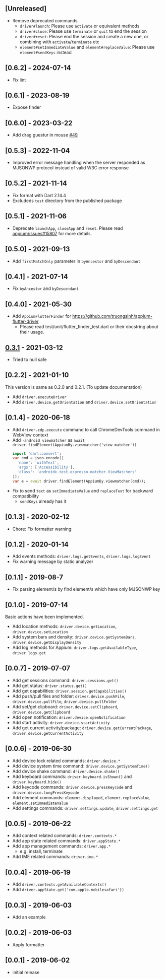 ## [Unreleased]

- Remove deprecated commands
    - `driver#launch`: Please use `activate` or equivalent methods
    - `driver#close`: Please use `terminate` or `quit` to end the session
    - `driver#reset`: Please end the session and create a new one, or combining with `activate`/`terminate` etc
    - `element#setImmediateValue` and `element#replaceValue`: Please use `element#sendKeys` instead

## [0.6.2] - 2024-07-14
- Fix lint

## [0.6.1] - 2023-08-19
- Expose finder

## [0.6.0] - 2023-03-22
- Add drag guestur in mouse [#49](https://github.com/KazuCocoa/appium_dart/pull/49)

## [0.5.3] - 2022-11-04
- Improved error message handling when the server responded as MJSONWP protocol instead of valid W3C error response

## [0.5.2] - 2021-11-14
- Fix format with Dart 2.14.4
- Excludeds `test` directory from the published package

## [0.5.1] - 2021-11-06
- Deprecate `launchApp`, `closeApp` and `reset`. Please read [appium/issues#15807](https://github.com/appium/appium/issues/15807) for more details.

## [0.5.0] - 2021-09-13
- Add `firstMatchOnly` parameter in `byAncestor` and `byDescendant`

## [0.4.1] - 2021-07-14
- Fix `byAncestor` and `byDescendant`

## [0.4.0] - 2021-05-30
- Add `AppiumFlutterFinder` for https://github.com/truongsinh/appium-flutter-driver
    - Please read test/unit/flutter_finder_test.dart or their docstring about their usage.

## [0.3.1](0.3.0) - 2021-03-12

- Tried to null safe

## [0.2.2] - 2021-01-10

This version is same as 0.2.0 and 0.2.1. (To update documentation)

- Add `driver.executeDriver`
- Add `driver.device.getOrientation` and `driver.device.setOrientation`

## [0.1.4] - 2020-06-18

- Add `driver.cdp.execute` command to call ChromeDevTools command in WebView context
- Add `-android viewmatcher` as `await driver.findElement(AppiumBy.viewmatcher('view matcher'))`
    ```dart
    import 'dart:convert';
    var cmd = json.encode({
      'name': 'withText',
      'args': ['Accessibility'],
      'class': 'androidx.test.espresso.matcher.ViewMatchers'
    });
    var e = await driver.findElement(AppiumBy.viewmatcher(cmd));
    ```
- Fix to send `text` as `setImmediateValue` and `replaceText` for backward compatibility
    - `sendKeys` already has it


## [0.1.3] - 2020-02-12

- Chore: Fix formatter warning

## [0.1.2] - 2020-01-14

- Add events methods: `driver.logs.getEvents`, `driver.logs.logEvent`
- Fix warning message by static analyzer

## [0.1.1] - 2019-08-7

- Fix parsing element/s by find element/s which have only MJSONWP key

## [0.1.0] - 2019-07-14

Basic actions have been implemented.

- Add location methods: `driver.device.getLocation`, `driver.device.setLocation`
- Add system bars and density: `driver.device.getSystemBars`, `driver.device.getDisplayDensity`
- Add log methods for Appium: `driver.logs.getAvailableType`, `driver.logs.get`

## [0.0.7] - 2019-07-07
- Add get sessions command: `driver.sessions.get()`
- Add get status: `driver.status.get()`
- Add get capabilities: `driver.session.getCapabilities()`
- Add push/pull files and folder: `driver.device.pushFile`, `driver.device.pullFile`, `driver.device.pullFolder`
- Add set/get clipboard: `driver.device.setClipboard`, `driver.device.getClipboard`
- Add open notification: `driver.device.openNotification`
- Add start activity: `driver.device.startActivity`
- Add get current activity/package: `driver.device.getCurrentPackage`, `driver.device.getCurrentActivity`

## [0.0.6] - 2019-06-30
- Add device lock related commands: `driver.device.*`
- Add device system time command: `driver.device.getSystemTime()`
- Add device shake command: `driver.device.shake()`
- Add keyboard commands: `driver.keyboard.isShown()` and `driver.keyboard.hide()`
- Add keycode commands: `driver.device.pressKeycode` and `driver.device.longPressKeycode`
- Add element commands: `element.displayed`, `element.replaceValue`, `element.setImmediateValue`
- Add settings commands: `driver.settings.update`, `driver.settings.get`

## [0.0.5] - 2019-06-22
- Add context related commands: `driver.contexts.*`
- Add app state related commands: `driver.appState.*`
- Add app management commands: `driver.app.*`
    - e.g. install, terminate
- Add IME related commands: `driver.ime.*`

## [0.0.4] - 2019-06-19

- Add `driver.contexts.getAvailableContexts()`
- Add `driver.appState.get('com.apple.mobilesafari'))`

## [0.0.3] - 2019-06-03

- Add an example

## [0.0.2] - 2019-06-03

- Apply formatter

## [0.0.1] - 2019-06-02

- initial release
